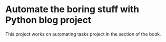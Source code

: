# Automate the boring stuff with Python blog project
This project works on automating tasks project in the section of the book.

